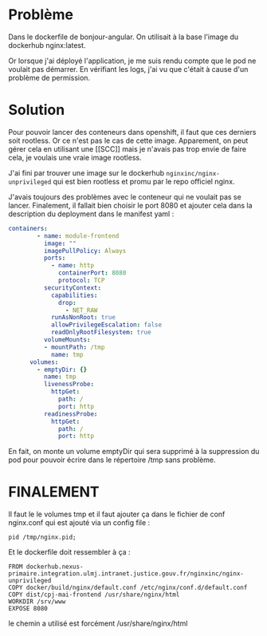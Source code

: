 # Problème

Dans le dockerfile de bonjour-angular. On utilisait à la base l'image du dockerhub nginx:latest.

Or lorsque j'ai déployé l'application, je me suis rendu compte que le pod ne voulait pas démarrer. En vérifiant les logs, j'ai vu que c'était à cause d'un problème de permission. 
# Solution

Pour pouvoir lancer des conteneurs dans openshift, il faut que ces derniers soit rootless. Or ce n'est pas le cas de cette image. Apparement, on peut gérer cela en utilisant une [[SCC]] mais je n'avais pas trop envie de faire cela, je voulais une vraie image rootless. 

J'ai fini par trouver une image sur le dockerhub `nginxinc/nginx-unprivileged` qui est bien rootless et promu par le repo officiel nginx.

J'avais toujours des problèmes avec le conteneur qui ne voulait pas se lancer. 
Finalement, il fallait bien choisir le port 8080 et ajouter cela dans la description du deployment dans le manifest yaml :

``` yaml
containers:
        - name: module-frontend
          image: ""
          imagePullPolicy: Always
          ports:
            - name: http
              containerPort: 8080
              protocol: TCP
          securityContext:
            capabilities:
              drop:
                - NET_RAW
            runAsNonRoot: true
            allowPrivilegeEscalation: false
            readOnlyRootFilesystem: true
          volumeMounts:
          - mountPath: /tmp
            name: tmp
      volumes:
        - emptyDir: {}
          name: tmp
          livenessProbe:
            httpGet:
              path: /
              port: http
          readinessProbe:
            httpGet:
              path: /
              port: http
```

En fait, on monte un volume emptyDir qui sera supprimé à la suppression du pod pour pouvoir écrire dans le répertoire /tmp sans problème.

# FINALEMENT

Il faut le le volumes tmp et il faut ajouter ça dans le fichier de conf nginx.conf qui est ajouté via un config file : 

```
pid /tmp/nginx.pid;
```

Et le dockerfile doit ressembler à ça : 
``` docker
FROM dockerhub.nexus-primaire.integration.ulmj.intranet.justice.gouv.fr/nginxinc/nginx-unprivileged
COPY docker/build/nginx/default.conf /etc/nginx/conf.d/default.conf
COPY dist/cpj-mai-frontend /usr/share/nginx/html
WORKDIR /srv/www
EXPOSE 8080
```

le chemin a utilisé est forcément /usr/share/nginx/html